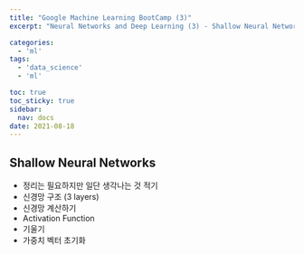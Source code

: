 ```yaml
---
title: "Google Machine Learning BootCamp (3)"
excerpt: "Neural Networks and Deep Learning (3) - Shallow Neural Networks"

categories:
  - 'ml'
tags:
  - 'data_science'
  - 'ml'

toc: true
toc_sticky: true
sidebar:
  nav: docs
date: 2021-08-18
---
```


## Shallow Neural Networks

* 정리는 필요하지만 일단 생각나는 것 적기
* 신경망 구조 (3 layers)
* 신경망 계산하기
* Activation Function
* 기울기
* 가중치 벡터 초기화